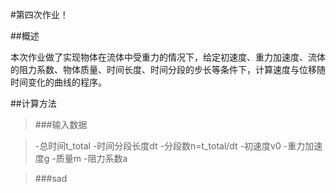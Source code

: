 #第四次作业！  

##概述  

本次作业做了实现物体在流体中受重力的情况下，给定初速度、重力加速度、流体的阻力系数、物体质量、时间长度、时间分段的步长等条件下，计算速度与位移随时间变化的曲线的程序。

##计算方法

>###输入数据

>-总时间t_total
>-时间分段长度dt
>-分段数n=t_total/dt
>-初速度v0
>-重力加速度g
>-质量m
>-阻力系数a

>###sad
